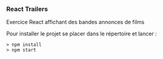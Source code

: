 ### React Trailers ###

Exercice React affichant des bandes annonces de films

Pour installer le projet se placer dans le répertoire et lancer : 

```
> npm install
> npm start
```

